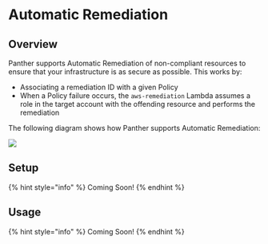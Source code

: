 # Automatic Remediation

## Overview

Panther supports Automatic Remediation of non-compliant resources to ensure that your infrastructure is as secure as possible. This works by:

- Associating a remediation ID with a given Policy
- When a Policy failure occurs, the `aws-remediation` Lambda assumes a role in the target account with the offending resource and performs the remediation

The following diagram shows how Panther supports Automatic Remediation:

![](../.gitbook/assets/autoremediationmulticustomeraccount.png)

## Setup

{% hint style="info" %}
Coming Soon!
{% endhint %}

## Usage

{% hint style="info" %}
Coming Soon!
{% endhint %}
